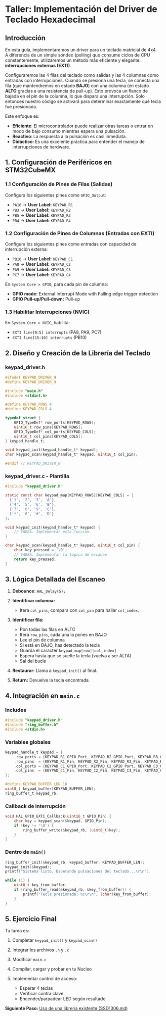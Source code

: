 # Taller: Implementación del Driver de Teclado Hexadecimal

## Introducción

En esta guía, implementaremos un driver para un teclado matricial de 4x4. A diferencia de un simple sondeo (polling) que consume ciclos de CPU constantemente, utilizaremos un método más eficiente y elegante: **interrupciones externas (EXTI)**.

Configuraremos las 4 filas del teclado como salidas y las 4 columnas como entradas con interrupciones. Cuando se presiona una tecla, se conecta una fila (que mantendremos en estado **BAJO**) con una columna (en estado **ALTO** gracias a una resistencia de pull-up). Esto provoca un flanco de bajada en el pin de la columna, lo que dispara una interrupción. Solo entonces nuestro código se activará para determinar exactamente qué tecla fue presionada.

Este enfoque es:

* **Eficiente**: El microcontrolador puede realizar otras tareas o entrar en modo de bajo consumo mientras espera una pulsación.
* **Reactivo**: La respuesta a la pulsación es casi inmediata.
* **Didáctico**: Es una excelente práctica para entender el manejo de interrupciones de hardware.

## 1. Configuración de Periféricos en STM32CubeMX

### 1.1 Configuración de Pines de Filas (Salidas)

Configura los siguientes pines como `GPIO_Output`:

* `PA10` → **User Label:** `KEYPAD_R1`
* `PB3`  → **User Label:** `KEYPAD_R2`
* `PB5`  → **User Label:** `KEYPAD_R3`
* `PB4`  → **User Label:** `KEYPAD_R4`

### 1.2 Configuración de Pines de Columnas (Entradas con EXTI)

Configura los siguientes pines como entradas con capacidad de interrupción externa:

* `PB10` → **User Label:** `KEYPAD_C1`
* `PA8`  → **User Label:** `KEYPAD_C2`
* `PA9`  → **User Label:** `KEYPAD_C3`
* `PC7`  → **User Label:** `KEYPAD_C4`

En `System Core > GPIO`, para cada pin de columna:

* **GPIO mode:** External Interrupt Mode with Falling edge trigger detection
* **GPIO Pull-up/Pull-down:** Pull-up

### 1.3 Habilitar Interrupciones (NVIC)

En `System Core > NVIC`, habilita:

* `EXTI line[9:5] interrupts` (PA8, PA9, PC7)
* `EXTI line[15:10] interrupts` (PB10)

## 2. Diseño y Creación de la Librería del Teclado

### keypad\_driver.h

```c
#ifndef KEYPAD_DRIVER_H
#define KEYPAD_DRIVER_H

#include "main.h"
#include <stdint.h>

#define KEYPAD_ROWS 4
#define KEYPAD_COLS 4

typedef struct {
    GPIO_TypeDef* row_ports[KEYPAD_ROWS];
    uint16_t row_pins[KEYPAD_ROWS];
    GPIO_TypeDef* col_ports[KEYPAD_COLS];
    uint16_t col_pins[KEYPAD_COLS];
} keypad_handle_t;

void keypad_init(keypad_handle_t* keypad);
char keypad_scan(keypad_handle_t* keypad, uint16_t col_pin);

#endif // KEYPAD_DRIVER_H
```

### keypad\_driver.c - Plantilla

```c
#include "keypad_driver.h"

static const char keypad_map[KEYPAD_ROWS][KEYPAD_COLS] = {
  {'1', '2', '3', 'A'},
  {'4', '5', '6', 'B'},
  {'7', '8', '9', 'C'},
  {'*', '0', '#', 'D'}
};

void keypad_init(keypad_handle_t* keypad) {
    // TAREA: Implementar esta función.
}

char keypad_scan(keypad_handle_t* keypad, uint16_t col_pin) {
    char key_pressed = '\0';
    // TAREA: Implementar la lógica de escaneo
    return key_pressed;
}
```

## 3. Lógica Detallada del Escaneo

1. **Debounce:** `HAL_Delay(5);`
2. **Identificar columna:**

   * Itera `col_pins`, compara con `col_pin` para hallar `col_index`.
3. **Identificar fila:**

   * Pon todas las filas en ALTO
   * Itera `row_pins`, cada una la pones en BAJO
   * Lee el pin de columna
   * Si está en BAJO, has detectado la tecla
   * Guarda el caracter `keypad_map[row][col_index]`
   * Espera hasta que se suelte la tecla (vuelva a ser ALTA)
   * Sal del bucle
4. **Restaurar:** Llama a `keypad_init()` al final.
5. **Return:** Devuelve la tecla encontrada.

## 4. Integración en `main.c`

### Includes

```c
#include "keypad_driver.h"
#include "ring_buffer.h"
#include <stdio.h>
```

### Variables globales

```c
keypad_handle_t keypad = {
    .row_ports = {KEYPAD_R1_GPIO_Port, KEYPAD_R2_GPIO_Port, KEYPAD_R3_GPIO_Port, KEYPAD_R4_GPIO_Port},
    .row_pins  = {KEYPAD_R1_Pin, KEYPAD_R2_Pin, KEYPAD_R3_Pin, KEYPAD_R4_Pin},
    .col_ports = {KEYPAD_C1_GPIO_Port, KEYPAD_C2_GPIO_Port, KEYPAD_C3_GPIO_Port, KEYPAD_C4_GPIO_Port},
    .col_pins  = {KEYPAD_C1_Pin, KEYPAD_C2_Pin, KEYPAD_C3_Pin, KEYPAD_C4_Pin}
};

#define KEYPAD_BUFFER_LEN 16
uint8_t keypad_buffer[KEYPAD_BUFFER_LEN];
ring_buffer_t keypad_rb;
```

### Callback de interrupción

```c
void HAL_GPIO_EXTI_Callback(uint16_t GPIO_Pin) {
    char key = keypad_scan(&keypad, GPIO_Pin);
    if (key != '\0') {
        ring_buffer_write(&keypad_rb, (uint8_t)key);
    }
}
```

### Dentro de `main()`

```c
ring_buffer_init(&keypad_rb, keypad_buffer, KEYPAD_BUFFER_LEN);
keypad_init(&keypad);
printf("Sistema listo. Esperando pulsaciones del teclado...\r\n");

while (1) {
    uint8_t key_from_buffer;
    if (ring_buffer_read(&keypad_rb, &key_from_buffer)) {
        printf("Tecla presionada: %c\r\n", (char)key_from_buffer);
    }
}
```

## 5. Ejercicio Final

Tu tarea es:

1. Completar `keypad_init()` y `keypad_scan()`
2. Integrar los archivos `.h` y `.c`
3. Modificar `main.c`
4. Compilar, cargar y probar en tu Nucleo
5. Implementar control de acceso:

   * Esperar 4 teclas
   * Verificar contra clave
   * Encender/parpadear LED según resultado

**Siguiente Paso:** [Uso de una libreria existente (SSD1306.md)](SSD1306.md)